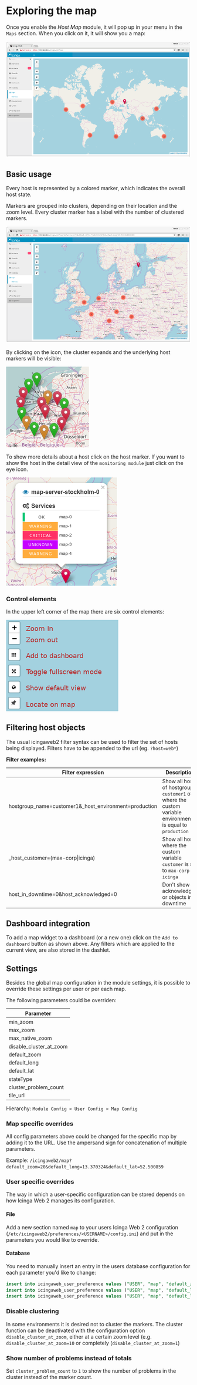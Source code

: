 # Exploring the map

Once you enable the *Host Map* module, it will pop up in your menu in the ``Maps`` section.
When you click on it, it will show you a map:

![Map overview](screenshot/02_getting-started/0201_map-overview.png)

## Basic usage

Every host is represented by a colored marker, which indicates the overall host state.

Markers are grouped into clusters, depending on their location and the zoom level. Every cluster marker has a label with the number of clustered markers.

![Clustered map](screenshot/02_getting-started/0202_sub-cluster.png)

By clicking on the icon, the cluster expands and the underlying host markers will be visible:

![Expanded cluster](screenshot/02_getting-started/0203-cluster-expanded.png)

To show more details about a host click on the host marker. If you want to show the host in the detail view of the `monitoring module` just click on the eye icon.

![Marker popup](screenshot/02_getting-started/0204_marker-popup.png)

### Control elements

In the upper left corner of the map there are six control elements:
 
![Control elements](screenshot/02_getting-started/0205_control-elements.png)

## Filtering host objects

The usual icingaweb2 filter syntax can be used to filter the set of hosts being displayed. Filters have to be appended to the url (eg. `?host=web*`)

**Filter examples:**

| Filter expression | Description |
| ----------------------------------------------------- | ------------ |
| hostgroup_name=customer1&_host_environment=production | Show all hosts of hostgroup `customer1` of where the custom variable environment is equal to `production` |
| _host_customer=(max-corp\|icinga)                     | Show all hosts where the custom variable `customer` is set to `max-corp` or `icinga` |
| host_in_downtime=0&host_acknowledged=0 | Don't show acknowledged or objects in downtime |


## Dashboard integration

To add a map widget to a dashboard (or a new one) click on the `Add to dashboard` button as shown above. Any filters which are applied to the current view, are also stored in the dashlet.


## Settings

Besides the global map configuration in the module settings, it is possible to override these settings per user or per each map.

The following parameters could be overriden:

| Parameter | 
| --- |
| min_zoom |
| max_zoom |
| max_native_zoom |
| disable_cluster_at_zoom |
| default_zoom |
| default_long |
| default_lat |
| stateType |
| cluster_problem_count |
| tile_url |

Hierarchy: ``Module Config < User Config < Map Config``

### Map specific overrides

All config parameters above could be changed for the specific map by adding it to the URL. Use the ampersand sign for concatenation of multiple parameters.

Example: ``/icingaweb2/map?default_zoom=20&default_long=13.370324&default_lat=52.500859``

### User specific overrides

The way in which a user-specific configuration can be stored depends on how Icinga Web 2 manages its configuration.

#### File

Add a new section named ``map`` to your users Icinga Web 2 configuration (``/etc/icingaweb2/preferences/<USERNAME>/config.ini``) and put in the parameters you would like to override.

#### Database

You need to manually insert an entry in the users database configuration for each parameter you'd like to change:

```sql
insert into icingaweb_user_preference values ("USER", "map", "default_zoom", 5, "2018-08-23 08:52:19", "2018-08-23 08:52:19");
insert into icingaweb_user_preference values ("USER", "map", "default_lat", "29.87", "2018-08-23 08:52:19", "2018-08-23 08:52:19");
insert into icingaweb_user_preference values ("USER", "map", "default_long", "-88.90", "2018-08-23 08:52:19", "2018-08-23 08:52:19");
```

### Disable clustering
In some environments it is desired not to cluster the markers.
The cluster function can be deactivated with the configuration option ``disable_cluster_at_zoom``, either at a certain zoom level (e.g. ``disable_cluster_at_zoom=10`` or completely (``disable_cluster_at_zoom=1``)

### Show number of problems instead of totals

Set ``cluster_problem_count`` to ``1`` to show the number of problems in the cluster instead of the marker count.
